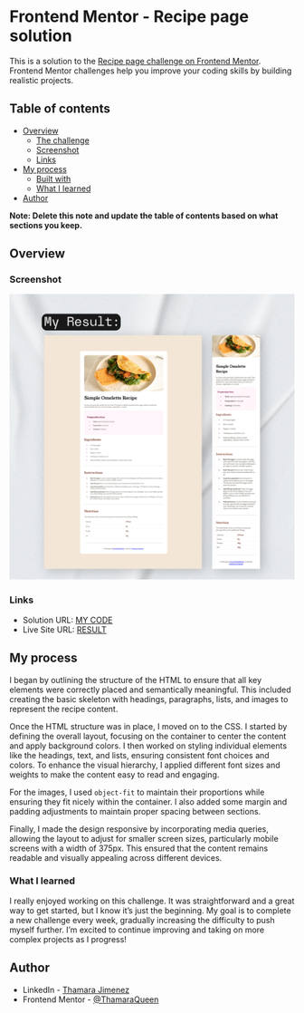 # Frontend Mentor - Recipe page solution

This is a solution to the [Recipe page challenge on Frontend Mentor](https://www.frontendmentor.io/challenges/recipe-page-KiTsR8QQKm). Frontend Mentor challenges help you improve your coding skills by building realistic projects. 

## Table of contents

- [Overview](#overview)
  - [The challenge](#the-challenge)
  - [Screenshot](#screenshot)
  - [Links](#links)
- [My process](#my-process)
  - [Built with](#built-with)
  - [What I learned](#what-i-learned)
- [Author](#author)


**Note: Delete this note and update the table of contents based on what sections you keep.**

## Overview

### Screenshot

![](./screenshot-01.png)


### Links

- Solution URL: [MY CODE](https://github.com/ThamaraQueen/recipe-page-main)
- Live Site URL: [RESULT](https://thamaraqueen.github.io/recipe-page-main/)

## My process
I began by outlining the structure of the HTML to ensure that all key elements were correctly placed and semantically meaningful. This included creating the basic skeleton with headings, paragraphs, lists, and images to represent the recipe content.

Once the HTML structure was in place, I moved on to the CSS. I started by defining the overall layout, focusing on the container to center the content and apply background colors. I then worked on styling individual elements like the headings, text, and lists, ensuring consistent font choices and colors. To enhance the visual hierarchy, I applied different font sizes and weights to make the content easy to read and engaging.

For the images, I used `object-fit` to maintain their proportions while ensuring they fit nicely within the container. I also added some margin and padding adjustments to maintain proper spacing between sections.

Finally, I made the design responsive by incorporating media queries, allowing the layout to adjust for smaller screen sizes, particularly mobile screens with a width of 375px. This ensured that the content remains readable and visually appealing across different devices.



### What I learned

I really enjoyed working on this challenge. It was straightforward and a great way to get started, but I know it’s just the beginning. My goal is to complete a new challenge every week, gradually increasing the difficulty to push myself further. I’m excited to continue improving and taking on more complex projects as I progress!

## Author

- LinkedIn - [Thamara Jimenez](www.linkedin.com/in/thamara-jimenez-a60ba9244)
- Frontend Mentor - [@ThamaraQueen](https://www.frontendmentor.io/profile/ThamaraQueen)
